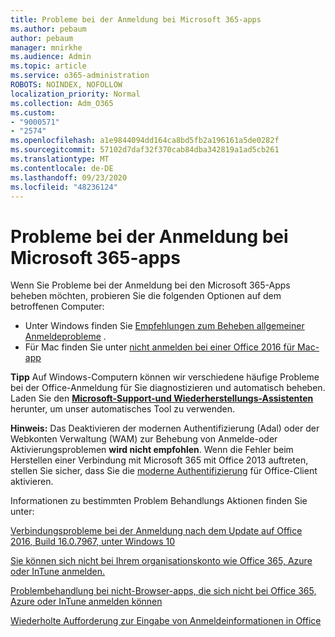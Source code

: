 ```yaml
---
title: Probleme bei der Anmeldung bei Microsoft 365-apps
ms.author: pebaum
author: pebaum
manager: mnirkhe
ms.audience: Admin
ms.topic: article
ms.service: o365-administration
ROBOTS: NOINDEX, NOFOLLOW
localization_priority: Normal
ms.collection: Adm_O365
ms.custom:
- "9000571"
- "2574"
ms.openlocfilehash: a1e9844094dd164ca8bd5fb2a196161a5de0282f
ms.sourcegitcommit: 57102d7daf32f370cab84dba342819a1ad5cb261
ms.translationtype: MT
ms.contentlocale: de-DE
ms.lasthandoff: 09/23/2020
ms.locfileid: "48236124"
---
```

# <a name="issues-signing-into-microsoft-365-apps"></a>Probleme bei der Anmeldung bei Microsoft 365-apps

Wenn Sie Probleme bei der Anmeldung bei den Microsoft 365-Apps beheben möchten, probieren Sie die folgenden Optionen auf dem betroffenen Computer:  

- Unter Windows finden Sie [Empfehlungen zum Beheben allgemeiner Anmeldeprobleme](https://docs.microsoft.com/office365/troubleshoot/administration/disabling-adal-wam-not-recommended#recommendations-on-resolving-common-sign-in-issues) .
- Für Mac finden Sie unter  [nicht anmelden bei einer Office 2016 für Mac-app](https://docs.microsoft.com/office365/troubleshoot/authentication/sign-in-to-office-2016-for-mac-fail)

**Tipp** Auf Windows-Computern können wir verschiedene häufige Probleme bei der Office-Anmeldung für Sie diagnostizieren und automatisch beheben. Laden Sie den  **[Microsoft-Support-und Wiederherstellungs-Assistenten](https://aka.ms/SaRA-OfficeSignInScenario)** herunter, um unser automatisches Tool zu verwenden.

**Hinweis:** Das Deaktivieren der modernen Authentifizierung (Adal) oder der Webkonten Verwaltung (WAM) zur Behebung von Anmelde-oder Aktivierungsproblemen  **wird nicht empfohlen**. Wenn die Fehler beim Herstellen einer Verbindung mit Microsoft 365 mit Office 2013 auftreten, stellen Sie sicher, dass Sie die [moderne Authentifizierung](https://docs.microsoft.com/microsoft-365/admin/security-and-compliance/enable-modern-authentication)  für Office-Client aktivieren.

Informationen zu bestimmten Problem Behandlungs Aktionen finden Sie unter:

[Verbindungsprobleme bei der Anmeldung nach dem Update auf Office 2016, Build 16.0.7967, unter Windows 10](https://docs.microsoft.com/office365/troubleshoot/administration/connection-issue-when-sign-in-office-2016)  

[Sie können sich nicht bei Ihrem organisationskonto wie Office 365, Azure oder InTune anmelden.](https://docs.microsoft.com/office365/troubleshoot/authentication/sign-in-to-office-365-azure-intune)

[Problembehandlung bei nicht-Browser-apps, die sich nicht bei Office 365, Azure oder InTune anmelden können](https://support.office.com/article/how-to-troubleshoot-non-browser-apps-that-can-t-sign-in-to-office-365-azure-or-intune-3ba1b268-66f6-462c-b0e5-070f5c2603c1?ui=en-US&rs=en-US&ad=US)

[Wiederholte Aufforderung zur Eingabe von Anmeldeinformationen in Office](https://docs.microsoft.com/office365/troubleshoot/authentication/access-denied-when-connect-to-office-365)